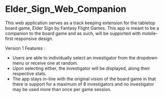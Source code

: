 # Elder_Sign_Web_Companion

This web application serves as a track keeping extension for the tabletop board game, Elder Sign by Fantasy Flight Games. 
This app is meant to be a companion to the board game and as such, will be supported with mobile-first responsive design.

Version 1 Features : 
- Users are able to individually select an investigator from the dropdown menu or receive one at random. 
- Upon selecting either, the investigator will be displayed, along their respective stats. 
- The app stays in-line with the original vision of the board game in that there is support for a maximum of 8 investigators
and no investigator may be used more than once per game session.
